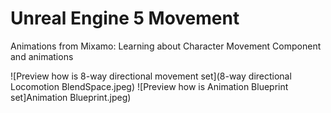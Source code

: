 # Unreal Engine 5 Movement

Animations from Mixamo: Learning about Character Movement Component and animations

![Preview how is 8-way directional movement set](8-way directional Locomotion BlendSpace.jpeg)
![Preview how is Animation Blueprint set]Animation Blueprint.jpeg)
